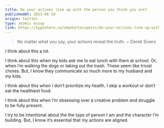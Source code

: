 ```yaml
---
title: Do your actions line up with the person you think you are?
publishedAt: 2023-06-19
origin: twitter
type: atomic essay
link: https://typeshare.co/amydutton/posts/do-your-actions-line-up-with-the-person-you-think-you-are
---
```


> No matter what you say, your actions reveal the truth.
> ~ Derek Sivers

I think about this a lot.

I think about this when my kids ask me to eat lunch with them at school. Or, when I’m walking the dogs or taking out the trash. These seem like trivial chores. But, I know they communicate so much more to my husband and my kids.

I think about this when I don’t prioritize my health. I skip a workout or don’t eat the healthiest food.

I think about this when I’m obsessing over a creative problem and struggle to be fully present.

I try to be intentional about the the type of person I am and the character I’m building. But, I know it’s essential that my actions are aligned.
